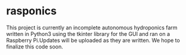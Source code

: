 # rasponics
This project is currently an incomplete autonomous hydroponics farm written in Python3 using the tkinter library for the GUI and ran on a Raspberry Pi.Updates will be uploaded as they are written. We hope to finalize this code soon.
